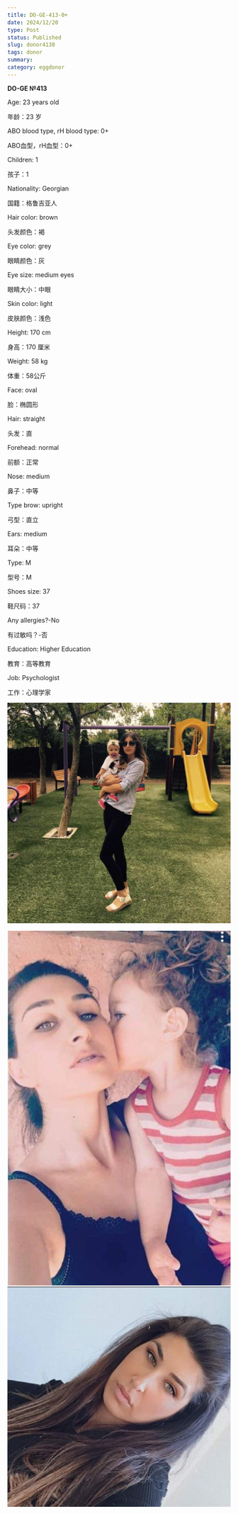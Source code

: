 ```yaml
---
title: DO-GE-413-0+
date: 2024/12/20
type: Post
status: Published
slug: donor4130
tags: donor
summary: 
category: eggdonor
---
```


__DO\-GE №413__

Age: 23 years old

年龄：23 岁

ABO blood type, rH blood type: 0\+

ABO血型，rH血型：0\+

Children: 1

孩子：1

Nationality: Georgian

国籍：格鲁吉亚人

Hair color: brown

头发颜色：褐

Eye color: grey

眼睛颜色：灰

Eye size: medium eyes

眼睛大小：中眼

Skin color: light

皮肤颜色：浅色

Height: 170 cm

身高：170 厘米

Weight: 58 kg

体重：58公斤

Face: oval

脸：椭圆形

Hair: straight

头发：直

Forehead: normal

前额：正常

Nose: medium

鼻子：中等

Type brow: upright

弓型：直立

Ears: medium

耳朵：中等

Type: M

型号：M

Shoes size: 37

鞋尺码：37

Any allergies?\-No

有过敏吗？\-否

Education: Higher Education

教育：高等教育

Job: Psychologist

工作：心理学家

![](media/32bfaeb9_01_140327.png)

![](media/32bfaeb9_02_140327.png) ![](media/32bfaeb9_03_140327.png)